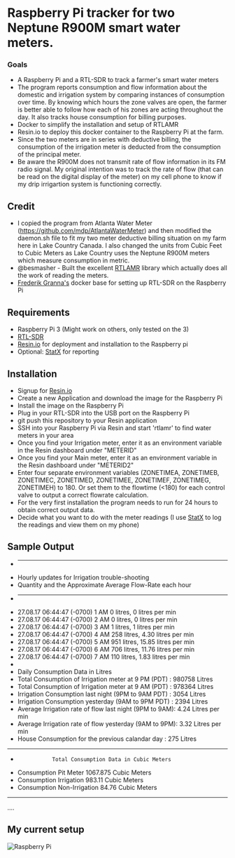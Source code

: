 # Raspberry Pi tracker for two Neptune R900M smart water meters.

### Goals
- A Raspberry Pi and a RTL-SDR to track a farmer's smart water meters
- The program reports consumption and flow information about the domestic and irrigation system by comparing instances of consumption over time.  By knowing which hours the zone valves are open, the farmer is better able to follow how each of his zones are acting throughout the day.  It also tracks house consumption for billing purposes.
- Docker to simplify the installation and setup of RTLAMR
- Resin.io to deploy this docker container to the Raspberry Pi at the farm.
- Since the two meters are in series with deductive billing, the consumption of the irrigation meter is deducted from the consumption of the principal meter.
- Be aware the R900M does not transmit rate of flow information in its FM radio signal. My original intention was to track the rate of flow (that can be read on the digital display of the meter) on my cell phone to know if my drip irrigartion system is functioning correctly.
 

## Credit

- I copied the program from Atlanta Water Meter (https://github.com/mdp/AtlantaWaterMeter) and then modified the daemon.sh file to fit my two meter deductive billing situation on my farm here in Lake Country Canada.  I also changed the units from Cubic Feet to Cubic Meters as Lake Country uses the Neptune R900M meters which measure consumption in metric.
- @besmasher - Built the excellent [RTLAMR](https://github.com/bemasher/rtlamr) library which actually does all the work of reading the meters.
- [Frederik Granna's](https://bitbucket.org/fgranna/) docker base for setting up RTL-SDR on the Raspberry Pi

## Requirements

- Raspberry Pi 3 (Might work on others, only tested on the 3)
- [RTL-SDR](https://www.amazon.com/NooElec-NESDR-Mini-Compatible-Packages/dp/B009U7WZCA)
- [Resin.io](https://resin.io) for deployment and installation to the Raspberry pi
- Optional: [StatX](https://statx.io) for reporting

## Installation

- Signup for [Resin.io](https://resin.io)
- Create a new Application and download the image for the Raspberry Pi
- Install the image on the Raspberry Pi
- Plug in your RTL-SDR into the USB port on the Raspberry Pi
- git push this repository to your Resin application
- SSH into your Raspberry Pi via Resin and start 'rtlamr' to find water meters in your area
- Once you find your Irrigation meter, enter it as an environment variable in the Resin dashboard under "METERID"
- Once you find your Main meter, enter it as an environment variable in the Resin dashboard under "METERID2"
- Enter four separate environment variables (ZONETIMEA, ZONETIMEB, ZONETIMEC, ZONETIMED, ZONETIMEE, ZONETIMEF, ZONETIMEG, ZONETIMEH) to 180.  Or set them to the flowtime (<180) for each control valve to output a correct flowrate calculation.
- For the very first installation the program needs to run for 24 hours to obtain correct output data.
- Decide what you want to do with the meter readings (I use [StatX](https://statx.io) to log the readings and view them on my phone)
## Sample Output

- ____________________________________________________________________________________________
-  Hourly updates for Irrigation trouble-shooting
-  Quantity and the Approximate Average Flow-Rate each hour
- ___________________________________________________________________________________________
- 27.08.17 06:44:47 (-0700)  1 AM  0         litres,     0 litres per min
- 27.08.17 06:44:47 (-0700)  2 AM  0         litres,     0 litres per min
- 27.08.17 06:44:47 (-0700)  3 AM  1         litres,     1 litres per min
- 27.08.17 06:44:47 (-0700)  4 AM  258     litres,     4.30 litres per min
- 27.08.17 06:44:47 (-0700)  5 AM  951     litres,     15.85 litres per min
- 27.08.17 06:44:47 (-0700)  6 AM  706     litres,     11.76 litres per min
- 27.08.17 06:44:47 (-0700)  7 AM  110     litres,     1.83 litres per min
-
- Daily Consumption Data in Litres
- Total Consumption of Irrigation meter at 9 PM (PDT)    : 980758  Litres
- Total Consumption of Irrigation meter at 9 AM (PDT)    : 978364  Litres
- Irrigation Consumption last night (9PM to 9AM PDT)     : 3054 Litres
- Irrigation Consumption yesterday  (9AM to 9PM PDT)     : 2394   Litres
- Average Irrigation rate of flow last night (9PM to 9AM): 4.24 Litres per min
- Average Irrigation rate of flow yesterday  (9AM to 9PM): 3.32  Litres per min
- House Consumption for the previous calandar day        : 275 Litres
 
 ********************************************************************************************
 *                Total Consumption Data in Cubic Meters
 *    Consumption Pit Meter                           1067.875 Cubic Meters
 *    Consumption Irrigation                          983.11 Cubic Meters
 *    Consumption Non-Irrigation                      84.76 Cubic Meters
 ********************************************************************************************

....
## My current setup
![Raspberry Pi](https://cloud.githubusercontent.com/assets/2868/21464807/14e7c1b6-c957-11e6-8049-69b19969f817.jpg)
